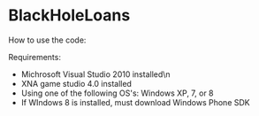 BlackHoleLoans
==============

How to use the code:

Requirements:
- Michrosoft Visual Studio 2010 installed\n
- XNA game studio 4.0 installed
- Using one of the following OS's: Windows XP, 7, or 8
- If WIndows 8 is installed, must download Windows Phone SDK


